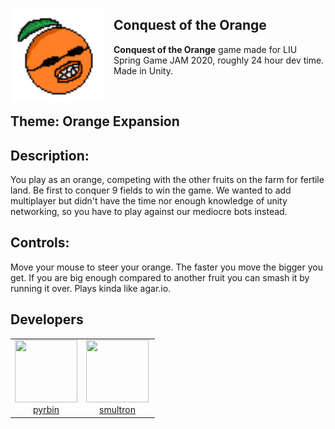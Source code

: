<a href="#"><img id="#logo" align="left" src="logo.png" width="150" height="150" style="margin-right: 15px;"></a>

## Conquest of the Orange

**Conquest of the Orange** game made for LIU Spring Game JAM 2020, roughly 24 hour dev time. Made in Unity.

<br>

## Theme: Orange Expansion

## Description:

You play as an orange, competing with the other fruits on the farm for fertile land. Be first to conquer 9 fields to win the game. We wanted to add multiplayer but didn't have the time nor enough knowledge of unity networking, so you have to play against our mediocre​ bots instead.

## Controls:

Move your mouse to steer your orange. The faster you move the bigger you get. If you are big enough compared to another fruit you can smash it by running it over. Plays kinda like agar.io.

## Developers

<table>
  <tbody>
    <tr>
      <td align="center" valign="top">
        <a href="https://github.com/pyrbin">
            <img width="100" height="100" src="https://github.com/pyrbin.png?s=100">
            <br>
            pyrbin
        </a>
      </td>
      <td align="center" valign="top" style="padding-right:10px">
        <a href="https://github.com/smultronbusken">
            <img width="100" height="100" src="https://github.com/smultronbusken.png?s=100">
            <br>
            smultron
        </a>
      </td>
    </tr>
  </tbody>
</table>
